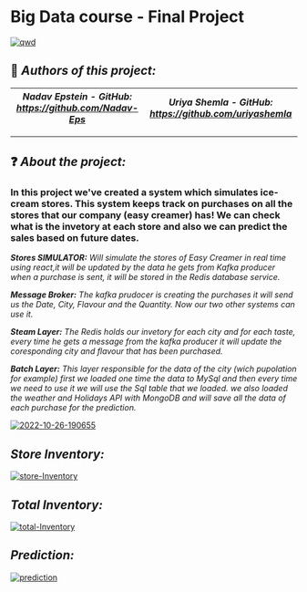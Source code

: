 # Big Data course - Final Project
<a href="https://ibb.co/BwJ4gGb"><img src="https://i.ibb.co/R7KhCNf/qwd.png" alt="qwd" border="0" /></a>

## :pencil: *Authors of this project:*
| *Nadav Epstein  -  GitHub: https://github.com/Nadav-Eps* | *Uriya Shemla -  GitHub: https://github.com/uriyashemla* |
------------------------------------------------------|----------------------------------------------------
-----------------------------------------------------------------------------------------------------------

## :question: *About the project:*
### In this project we've created a system which simulates ice-cream stores. This system keeps track on purchases on all the stores that our company (easy creamer) has! We can check what is the invetory at each store and also we can predict the sales based on future dates.

*__Stores SIMULATOR:__  Will simulate the stores of Easy Creamer in real time using react,it will be updated by the data he gets from Kafka producer when a purchase is sent, it will be stored in the Redis database service.*

*__Message Broker:__  The kafka prudocer is creating the purchases it will send us the Date, City, Flavour and the Quantity.
Now our two other systems can use it.*

*__Steam Layer:__  The Redis holds our invetory for each city and for each taste, every time he gets a message from the kafka producer it will update the coresponding city and flavour that has been purchased.*

*__Batch Layer:__  This layer responsible for the data of the city (wich pupolation for example) first we loaded one time the data to MySql and then every time we need to use it we will use the Sql table that we loaded. we also loaded the weather and Holidays API with MongoDB and will save all the data of each purchase for the prediction.*

<a href="https://ibb.co/P6FG78j"><img src="https://i.ibb.co/LZYdLfR/2022-10-26-190655.png" alt="2022-10-26-190655" border="0" /></a>

##  *Store Inventory:*
<a href="https://ibb.co/FsHNb0s"><img src="https://i.ibb.co/TKWpBbK/store-Inventory.png" alt="store-Inventory" border="0" /></a>

##  *Total Inventory:*
<a href="https://ibb.co/cy3nx76"><img src="https://i.ibb.co/2Fh45fv/total-Inventory.png" alt="total-Inventory" border="0" /></a>

##  *Prediction:*
<a href="https://ibb.co/1n0YmX0"><img src="https://i.ibb.co/H2KLHPK/prediction.png" alt="prediction" border="0" /></a>
